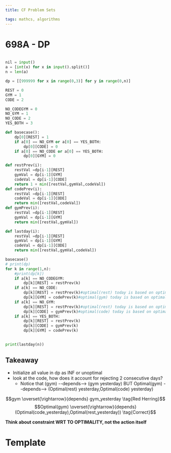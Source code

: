 ```yaml
---
title: CF Problem Sets

tags: mathcs, algorithms
---
```


# 698A - DP

```{.py group=A1 glabel=hide}
```
```{.py group=A1 glabel=py}
nil = input()
a = [int(x) for x in input().split()]
n = len(a)

dp = [[999999 for x in range(0,3)] for y in range(0,n)]

REST = 0
GYM = 1
CODE = 2

NO_CODEGYM = 0
NO_GYM = 1
NO_CODE = 2
YES_BOTH = 3

def basecase():
    dp[0][REST] = 1
    if a[0] == NO_GYM or a[0] == YES_BOTH:
        dp[0][CODE] = 0
    if a[0] == NO_CODE or a[0] == YES_BOTH:
        dp[0][GYM] = 0

def restPrev(i):
    restVal =dp[i-1][REST]
    gymVal = dp[i-1][GYM]
    codeVal = dp[i-1][CODE]
    return 1 + min([restVal,gymVal,codeVal]) 
def codePrev(i):
    restVal =dp[i-1][REST]
    codeVal = dp[i-1][CODE]
    return min([restVal,codeVal])
def gymPrev(i):
    restVal =dp[i-1][REST]
    gymVal = dp[i-1][GYM]
    return min([restVal,gymVal])

def lastday(i):
    restVal =dp[i-1][REST]
    gymVal = dp[i-1][GYM]
    codeVal = dp[i-1][CODE]
    return min([restVal,gymVal,codeVal])

basecase()
# print(dp)
for k in range(1,n):
    #print(dp[k])
    if a[k] == NO_CODEGYM:
        dp[k][REST] = restPrev(k)
    if a[k] == NO_CODE:
        dp[k][REST] = restPrev(k)#optimal(rest) today is based on optimal(rest) yesterday
        dp[k][GYM] = codePrev(k)#optimal(gym) today is based on optimal(code) yesterday
    if a[k] == NO_GYM:
        dp[k][REST] = restPrev(k)#optimal(rest) today is based on optimal(rest) yesterday
        dp[k][CODE] = gymPrev(k)#optimal(code) today is based on optimal(gym) yesterday
    if a[k] == YES_BOTH:
        dp[k][REST] = restPrev(k)
        dp[k][CODE] = gymPrev(k)
        dp[k][GYM] = codePrev(k)
        

print(lastday(n))

```

## Takeaway

* Initialize all value in dp as INF or unoptimal
* look at the code, how does it account for rejecting 2 consecutive days?
  * Notice that (gym) --depends--> (gym yesterday)
  BUT Optimal(gym) --depends--> (Optimal(rest) yesterday,Optimal(code) yesterday)

$$gym \overset{\rightarrow}{depends} gym_yesterday \tag{Red Herring}$$ 
$$Optimal(gym) \overset{\rightarrow}{depends} (Optimal(code_yesterday),Optimal(rest_yesterday)) \tag{Correct}$$

**Think about constraint WRT TO OPTIMALITY, not the action itself**

# Template

```{.py group=A1 glabel=hide}
```
```{.py group=A1 glabel=py}
```